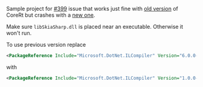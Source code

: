 Sample project for [#399](https://github.com/dotnet/runtimelab/issues/399) issue that works just fine with [old version](https://github.com/dotnet/corert) of CoreRt but crashes with a [new one](https://github.com/dotnet/runtimelab/tree/feature/NativeAOT).

Make sure `libSkiaSharp.dll` is placed near an executable. Otherwise it won't run.

To use previous version replace

```xml
<PackageReference Include="Microsoft.DotNet.ILCompiler" Version="6.0.0-*" />
```

with

```xml
<PackageReference Include="Microsoft.DotNet.ILCompiler" Version="1.0.0-alpha-*" />
```

